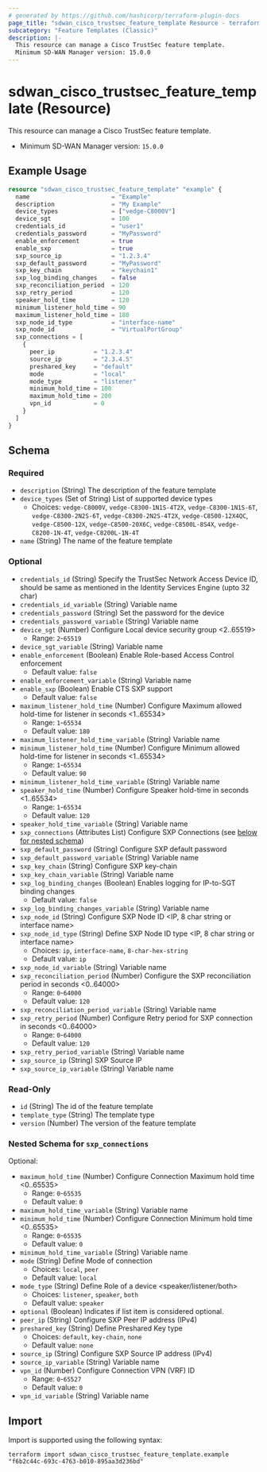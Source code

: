 ```yaml
---
# generated by https://github.com/hashicorp/terraform-plugin-docs
page_title: "sdwan_cisco_trustsec_feature_template Resource - terraform-provider-sdwan"
subcategory: "Feature Templates (Classic)"
description: |-
  This resource can manage a Cisco TrustSec feature template.
  Minimum SD-WAN Manager version: 15.0.0
---
```


# sdwan_cisco_trustsec_feature_template (Resource)

This resource can manage a Cisco TrustSec feature template.
  - Minimum SD-WAN Manager version: `15.0.0`

## Example Usage

```terraform
resource "sdwan_cisco_trustsec_feature_template" "example" {
  name                       = "Example"
  description                = "My Example"
  device_types               = ["vedge-C8000V"]
  device_sgt                 = 100
  credentials_id             = "user1"
  credentials_password       = "MyPassword"
  enable_enforcement         = true
  enable_sxp                 = true
  sxp_source_ip              = "1.2.3.4"
  sxp_default_password       = "MyPassword"
  sxp_key_chain              = "keychain1"
  sxp_log_binding_changes    = false
  sxp_reconciliation_period  = 120
  sxp_retry_period           = 120
  speaker_hold_time          = 120
  minimum_listener_hold_time = 90
  maximum_listener_hold_time = 180
  sxp_node_id_type           = "interface-name"
  sxp_node_id                = "VirtualPortGroup"
  sxp_connections = [
    {
      peer_ip           = "1.2.3.4"
      source_ip         = "2.3.4.5"
      preshared_key     = "default"
      mode              = "local"
      mode_type         = "listener"
      minimum_hold_time = 100
      maximum_hold_time = 200
      vpn_id            = 0
    }
  ]
}
```

<!-- schema generated by tfplugindocs -->
## Schema

### Required

- `description` (String) The description of the feature template
- `device_types` (Set of String) List of supported device types
  - Choices: `vedge-C8000V`, `vedge-C8300-1N1S-4T2X`, `vedge-C8300-1N1S-6T`, `vedge-C8300-2N2S-6T`, `vedge-C8300-2N2S-4T2X`, `vedge-C8500-12X4QC`, `vedge-C8500-12X`, `vedge-C8500-20X6C`, `vedge-C8500L-8S4X`, `vedge-C8200-1N-4T`, `vedge-C8200L-1N-4T`
- `name` (String) The name of the feature template

### Optional

- `credentials_id` (String) Specify the TrustSec Network Access Device ID, should be same as mentioned in the Identity Services Engine (upto 32 char)
- `credentials_id_variable` (String) Variable name
- `credentials_password` (String) Set the password for the device
- `credentials_password_variable` (String) Variable name
- `device_sgt` (Number) Configure Local device security group <2..65519>
  - Range: `2`-`65519`
- `device_sgt_variable` (String) Variable name
- `enable_enforcement` (Boolean) Enable Role-based Access Control enforcement
  - Default value: `false`
- `enable_enforcement_variable` (String) Variable name
- `enable_sxp` (Boolean) Enable CTS SXP support
  - Default value: `false`
- `maximum_listener_hold_time` (Number) Configure Maximum allowed hold-time for listener in seconds <1..65534>
  - Range: `1`-`65534`
  - Default value: `180`
- `maximum_listener_hold_time_variable` (String) Variable name
- `minimum_listener_hold_time` (Number) Configure Minimum allowed hold-time for listener in seconds <1..65534>
  - Range: `1`-`65534`
  - Default value: `90`
- `minimum_listener_hold_time_variable` (String) Variable name
- `speaker_hold_time` (Number) Configure Speaker hold-time in seconds <1..65534>
  - Range: `1`-`65534`
  - Default value: `120`
- `speaker_hold_time_variable` (String) Variable name
- `sxp_connections` (Attributes List) Configure SXP Connections (see [below for nested schema](#nestedatt--sxp_connections))
- `sxp_default_password` (String) Configure SXP default password
- `sxp_default_password_variable` (String) Variable name
- `sxp_key_chain` (String) Configure SXP key-chain
- `sxp_key_chain_variable` (String) Variable name
- `sxp_log_binding_changes` (Boolean) Enables logging for IP-to-SGT binding changes
  - Default value: `false`
- `sxp_log_binding_changes_variable` (String) Variable name
- `sxp_node_id` (String) Configure SXP Node ID <IP, 8 char string or interface name>
- `sxp_node_id_type` (String) Define SXP Node ID type <IP, 8 char string or interface name>
  - Choices: `ip`, `interface-name`, `8-char-hex-string`
  - Default value: `ip`
- `sxp_node_id_variable` (String) Variable name
- `sxp_reconciliation_period` (Number) Configure the SXP reconciliation period in seconds <0..64000>
  - Range: `0`-`64000`
  - Default value: `120`
- `sxp_reconciliation_period_variable` (String) Variable name
- `sxp_retry_period` (Number) Configure Retry period for SXP connection in seconds <0..64000>
  - Range: `0`-`64000`
  - Default value: `120`
- `sxp_retry_period_variable` (String) Variable name
- `sxp_source_ip` (String) SXP Source IP
- `sxp_source_ip_variable` (String) Variable name

### Read-Only

- `id` (String) The id of the feature template
- `template_type` (String) The template type
- `version` (Number) The version of the feature template

<a id="nestedatt--sxp_connections"></a>
### Nested Schema for `sxp_connections`

Optional:

- `maximum_hold_time` (Number) Configure Connection Maximum hold time <0..65535>
  - Range: `0`-`65535`
  - Default value: `0`
- `maximum_hold_time_variable` (String) Variable name
- `minimum_hold_time` (Number) Configure Connection Minimum hold time <0..65535>
  - Range: `0`-`65535`
  - Default value: `0`
- `minimum_hold_time_variable` (String) Variable name
- `mode` (String) Define Mode of connection
  - Choices: `local`, `peer`
  - Default value: `local`
- `mode_type` (String) Define Role of a device <speaker/listener/both>
  - Choices: `listener`, `speaker`, `both`
  - Default value: `speaker`
- `optional` (Boolean) Indicates if list item is considered optional.
- `peer_ip` (String) Configure SXP Peer IP address (IPv4)
- `preshared_key` (String) Define Preshared Key type
  - Choices: `default`, `key-chain`, `none`
  - Default value: `none`
- `source_ip` (String) Configure SXP Source IP address (IPv4)
- `source_ip_variable` (String) Variable name
- `vpn_id` (Number) Configure Connection VPN (VRF) ID
  - Range: `0`-`65527`
  - Default value: `0`
- `vpn_id_variable` (String) Variable name

## Import

Import is supported using the following syntax:

```shell
terraform import sdwan_cisco_trustsec_feature_template.example "f6b2c44c-693c-4763-b010-895aa3d236bd"
```

